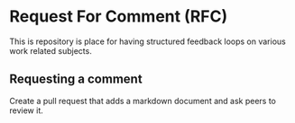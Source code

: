 # Request For Comment (RFC)

This is repository is place for having structured feedback loops on various work related subjects.

## Requesting a comment

Create a pull request that adds a markdown document and ask peers to review it.


